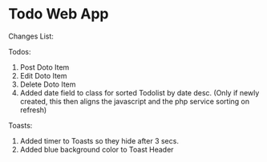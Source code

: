 # Todo Web App
 
Changes List:

Todos:
1. Post Doto Item
2. Edit Doto Item
3. Delete Doto Item
4. Added date field to class for sorted Todolist by date desc. 
   (Only if newly created, this then aligns the javascript and the php service sorting on refresh)


Toasts:
1. Added timer to Toasts so they hide after 3 secs.
2. Added blue background color to Toast Header